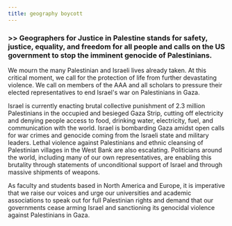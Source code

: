 ```yaml
---
title: geography boycott
---
```


### >> Geographers for Justice in Palestine stands for safety, justice, equality, and freedom for all people and calls on the US government to stop the imminent genocide of Palestinians. 


We mourn the many Palestinian and Israeli lives already taken. At this critical moment, we call for the protection of life from further devastating violence. We call on members of the AAA and all scholars to pressure their elected representatives to end Israel's war on Palestinians in Gaza. 

Israel is currently enacting brutal collective punishment of 2.3 million Palestinians in the occupied and besieged Gaza Strip, cutting off electricity and denying people access to food, drinking water, electricity, fuel, and communication with the world. Israel is bombarding Gaza amidst open calls for war crimes and genocide coming from the Israeli state and military leaders. Lethal violence against Palestinians and ethnic cleansing of Palestinian villages in the West Bank are also escalating. Politicians around the world, including many of our own representatives, are enabling this brutality through statements of unconditional support of Israel and through massive shipments of weapons.


As faculty and students based in North America and Europe, it is imperative that we raise our voices and urge our universities and academic associations to speak out for full Palestinian rights and demand that our governments cease arming Israel and sanctioning its genocidal violence against Palestinians in Gaza. 